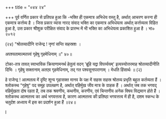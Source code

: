 +++
title = "०४४ २४"

+++
पूर्व वर्णित प्रकार से प्रतिपन्न हुआ कि -भक्ति ही एकमात्र अभिधेय वस्तु है, अर्थात् आचरण करना ही एकमात्र कर्त्तव्य है । जिस प्रकार व्यास नारद संवाद भक्ति का एकमात्र अभिधेयत्व अर्थात् कर्त्तव्यत्व विहित हुआ है, उस प्रकार श्रीशुक परीक्षित संवाद के प्रारम्भ में भी भक्ति का अभिधेयत्व प्रकाशित हुआ है । भा० २०१२ 

(२४) "श्रोतव्यादीनि राजेन्द्र ! नृणां सन्ति सहस्रशः । 

अपश्यतामात्मतत्त्वं गृहेषु गृहमेधिनाम् ॥" ४०॥ 

टोका-तत्र तावत् स्वाभाविक क्रियाणामनर्थ हेतुत्वं वदन् 'ब्रूहि यद्वा विपर्य्ययम्' इत्यस्योत्तरमाह श्रोतव्यादीनीति दिभिः । गृहेषु सक्तानाम् अतएव गृहमेधिनाम्, तद् गत पश्वसूनापराणाम् । मेधति हिंसार्थः ॥ (२) 

हे राजेन्द्र ! आत्मतत्व में दृष्टि शून्य गृहासक्त मानव के पक्ष में सहस्र सहस्र श्रोतव्य प्रभृति बहुल कर्तव्यता हैं । श्लोकस्थ "गृहेषु" पद समूह उपलक्षण है, अर्थात् वहिर्मुख जीव मात्र के ग्राहक हैं । अर्थात् जब तक भगवद् वहिर्मुखता दोष रहता है, तब तक श्रवणीय, कथनीय, करणीय, एवं चिन्तनीय अनेक विषय विद्यमान होते हैं । श्लोकस्थ आत्मतत्त्व का अर्थ भगवत्तत्व है, कारण आत्मतत्त्व की प्रतिष्ठा भगवत्तत्व में ही है, दशम स्कन्ध के चतुर्दश अध्याय में इस का प्रदर्शन हुआ हैं ॥२४॥ 

I 
